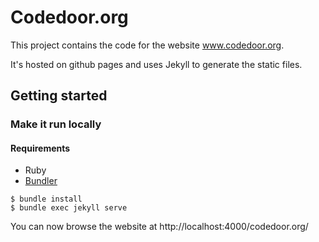 # Codedoor.org


This project contains the code for the website www.codedoor.org.

It's hosted on github pages and uses Jekyll to generate the static files.


## Getting started

### Make it run locally

#### Requirements

* Ruby
* [Bundler](http://bundler.io/)

```shell
$ bundle install
$ bundle exec jekyll serve
```
You can now browse the website at http://localhost:4000/codedoor.org/
